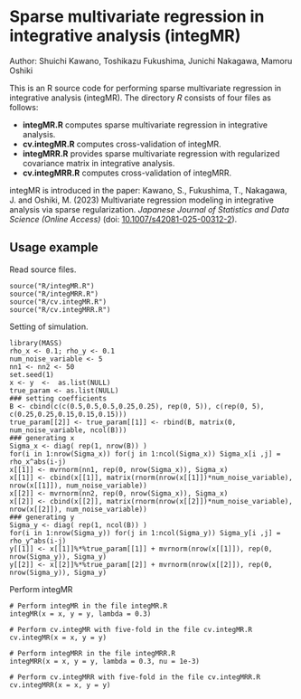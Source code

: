 # Sparse multivariate regression in integrative analysis (integMR)
Author: Shuichi Kawano, Toshikazu Fukushima, Junichi Nakagawa, Mamoru Oshiki

This is an R source code for performing sparse multivariate regression in integrative analysis (integMR). The directory *R* consists of four files as follows:
- **integMR.R** computes sparse multivariate regression in integrative analysis.
- **cv.integMR.R** computes cross-validation of integMR. 
- **integMRR.R** provides sparse multivariate regression with regularized covariance matrix in integrative analysis.
- **cv.integMRR.R** computes cross-validation of integMRR.
  
integMR is introduced in the paper:
Kawano, S., Fukushima, T., Nakagawa, J. and Oshiki, M. (2023) Multivariate regression modeling in integrative analysis via sparse regularization. _Japanese Journal of Statistics and Data Science (Online Access)_ (doi: [10.1007/s42081-025-00312-2](https://doi.org/10.1007/s42081-025-00312-2)).

## Usage example
Read source files.
```
source("R/integMR.R")
source("R/integMRR.R")
source("R/cv.integMR.R")
source("R/cv.integMRR.R")
```

Setting of simulation.
```
library(MASS)
rho_x <- 0.1; rho_y <- 0.1
num_noise_variable <- 5
nn1 <- nn2 <- 50
set.seed(1)
x <- y  <-  as.list(NULL)
true_param <- as.list(NULL)
### setting coefficients
B <- cbind(c(c(0.5,0.5,0.5,0.25,0.25), rep(0, 5)), c(rep(0, 5), c(0.25,0.25,0.15,0.15,0.15)))
true_param[[2]] <- true_param[[1]] <- rbind(B, matrix(0, num_noise_variable, ncol(B)))
### generating x
Sigma_x <- diag( rep(1, nrow(B)) )
for(i in 1:nrow(Sigma_x)) for(j in 1:ncol(Sigma_x)) Sigma_x[i ,j] = rho_x^abs(i-j)
x[[1]] <- mvrnorm(nn1, rep(0, nrow(Sigma_x)), Sigma_x)
x[[1]] <- cbind(x[[1]], matrix(rnorm(nrow(x[[1]])*num_noise_variable), nrow(x[[1]]), num_noise_variable))
x[[2]] <- mvrnorm(nn2, rep(0, nrow(Sigma_x)), Sigma_x)
x[[2]] <- cbind(x[[2]], matrix(rnorm(nrow(x[[2]])*num_noise_variable), nrow(x[[2]]), num_noise_variable))
### generating y
Sigma_y <- diag( rep(1, ncol(B)) )
for(i in 1:nrow(Sigma_y)) for(j in 1:ncol(Sigma_y)) Sigma_y[i ,j] = rho_y^abs(i-j)
y[[1]] <- x[[1]]%*%true_param[[1]] + mvrnorm(nrow(x[[1]]), rep(0, nrow(Sigma_y)), Sigma_y)
y[[2]] <- x[[2]]%*%true_param[[2]] + mvrnorm(nrow(x[[2]]), rep(0, nrow(Sigma_y)), Sigma_y)
```

Perform integMR
```
# Perform integMR in the file integMR.R
integMR(x = x, y = y, lambda = 0.3)

# Perform cv.integMR with five-fold in the file cv.integMR.R
cv.integMR(x = x, y = y)

# Perform integMRR in the file integMRR.R
integMRR(x = x, y = y, lambda = 0.3, nu = 1e-3)

# Perform cv.integMRR with five-fold in the file cv.integMRR.R
cv.integMRR(x = x, y = y)
```
